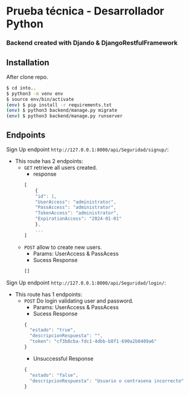 # Prueba técnica - Desarrollador Python
###  Backend created with Djando & DjangoRestfulFramework

## Installation
After clone repo.
```sh
$ cd into..
$ python3 -m venv env
$ source env/bin/activate
(env) $ pip install -r requirements.txt
(env) $ python3 backend/manage.py migrate
(env) $ python3 backend/manage.py runserver
```
## Endpoints


Sign Up endpoint `http://127.0.0.1:8000/api/Seguridad/signup/`:

* This route has 2 endpoints:
    * `GET` retrieve all users created.
        * response
        ```javascript
        [
            {
            "id": 1,
            "UserAccess": "administrator",
            "PassAccess": "administrator",
            "TokenAccess": "administrator",
            "ExpirationAccess": "2024-01-01"
            },
            ...
        ]        
        ```
 	* `POST` allow to create new users.
 	    * Params: UserAccess & PassAcess 
 	    * Sucess Response
 	    ```javascript
        []
        ```
Sign Up endpoint `http://127.0.0.1:8000/api/Seguridad/login/`:

* This route has 1 endpoints:
 	* `POST` Do login validating user and password.
 	    * Params: UserAccess & PassAcess 
 	    * Sucess Response
 	    ```javascript
        {
          "estado": "true",
          "descripcionRespuesta": "",
          "token": "cf3b8cba-fdc1-4dbb-b8f1-690a2b8409a6"
        }
        ```
        * Unsuccessful Response
        ```javascript
        {
          "estado": "false",
          "descripcionRespuesta": "Usuario o contrasena incorrecto"
        }
        ```